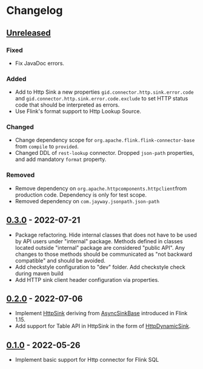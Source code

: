# Changelog

## [Unreleased]

### Fixed
- Fix JavaDoc errors.

### Added
- Add to Http Sink a new properties `gid.connector.http.sink.error.code` and `gid.connector.http.sink.error.code.exclude`
  to set HTTP status code that should be interpreted as errors.
- Use Flink's format support to Http Lookup Source. 

### Changed
- Change dependency scope for `org.apache.flink.flink-connector-base` from `compile` to `provided`.
- Changed DDL of `rest-lookup` connector. Dropped `json-path` properties, and add mandatory `format` property.

### Removed
- Remove dependency on `org.apache.httpcomponents.httpclient`from production code. Dependency is only for test scope.
- Removed dependency on `com.jayway.jsonpath.json-path`

## [0.3.0] - 2022-07-21

-   Package refactoring. Hide internal classes that does not have to be used by API users under "internal" package.
    Methods defined in classes located outside "internal" package are considered "public API".
    Any changes to those methods should be communicated as "not backward compatible" and should be avoided.
-   Add checkstyle configuration to "dev" folder. Add checkstyle check during maven build
-   Add HTTP sink client header configuration via properties.

## [0.2.0] - 2022-07-06

-   Implement [HttpSink](src/main/java/com/getindata/connectors/http/HttpSink.java) deriving from [AsyncSinkBase](https://cwiki.apache.org/confluence/display/FLINK/FLIP-171%3A+Async+Sink) introduced in Flink 1.15.
-   Add support for Table API in HttpSink in the form of [HttpDynamicSink](src/main/java/com/getindata/connectors/http/internal/table/sink/HttpDynamicSink.java). 

## [0.1.0] - 2022-05-26

-   Implement basic support for Http connector for Flink SQL

[Unreleased]: https://github.com/getindata/flink-http-connector/compare/0.3.0...HEAD

[0.3.0]: https://github.com/getindata/flink-http-connector/compare/0.2.0...0.3.0

[0.2.0]: https://github.com/getindata/flink-http-connector/compare/0.1.0...0.2.0

[0.1.0]: https://github.com/getindata/flink-http-connector/compare/dfe9bfeaa73e77b1de14cd0cb0546a925583e23e...0.1.0
